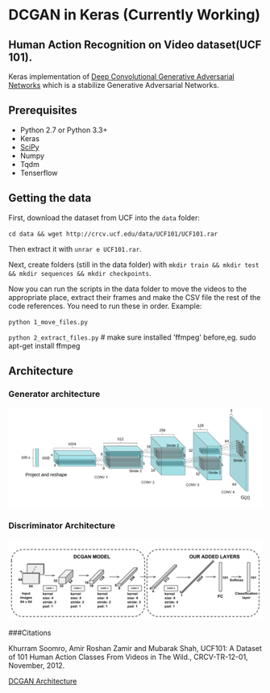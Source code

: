 # DCGAN in Keras (Currently Working)

## Human Action Recognition on Video dataset(UCF 101).


Keras implementation of [Deep Convolutional Generative Adversarial Networks](https://arxiv.org/pdf/1801.07230.pdf) which is a stabilize Generative Adversarial Networks.

## Prerequisites

- Python 2.7 or Python 3.3+
- Keras
- [SciPy](http://www.scipy.org/install.html)
- Numpy
- Tqdm
- Tenserflow 


## Getting the data

First, download the dataset from UCF into the `data` folder:

`cd data && wget http://crcv.ucf.edu/data/UCF101/UCF101.rar`

Then extract it with `unrar e UCF101.rar`.

Next, create folders (still in the data folder) with `mkdir train && mkdir test && mkdir sequences && mkdir checkpoints`.

Now you can run the scripts in the data folder to move the videos to the appropriate place, extract their frames and make the CSV file the rest of the code references. You need to run these in order. Example:

`python 1_move_files.py`

`python 2_extract_files.py`  # make sure installed 'ffmpeg' before,eg. sudo apt-get install ffmpeg 


## Architecture

### Generator architecture
![alt tag](Img/DCGAN0.png)


### Discriminator Architecture
![alt tag](Img/DCGAN1.png)


###Citations

Khurram Soomro, Amir Roshan Zamir and Mubarak Shah, UCF101: A Dataset of 101 Human Action Classes From Videos in The Wild., CRCV-TR-12-01, November, 2012. 

[DCGAN Architecture](https://arxiv.org/abs/1511.06434)
